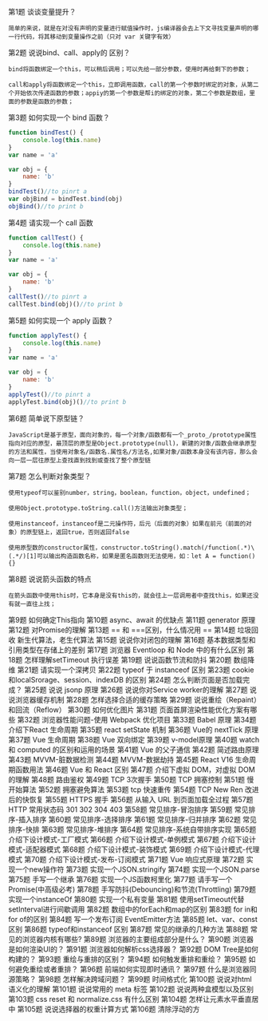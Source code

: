 第1题 谈谈变量提升？

``````
简单的来说，就是在对没有声明的变量进行赋值操作时，js编译器会去上下文寻找变量声明的哪一行代码，将其移动到变量操作之前（只对 var 关键字有效）
``````

第2题 说说bind、call、apply的 区别？

```
bind将函数绑定一个this，可以稍后调用；可以先给一部分参数，使用时再给剩下的参数；

call和apply将函数绑定一个this，立即调用函数，call的第一个参数时绑定的对象，从第二个开始依次传递函数的参数；appiy的第一个参数是帮i的绑定的对象，第二个参数是数组，里面的参数是函数的参数；
```

第3题 如何实现一个 bind 函数？

```js
function bindTest() {
    console.log(this.name)
}
var name = 'a'

var obj = {
    name: 'b'
}
bindTest()//to pinrt a
var objBind = bindTest.bind(obj)
objBind()//to print b
```

第4题 请实现一个 call 函数

```js
function callTest() {
    console.log(this.name)
}
var name = 'a'

var obj = {
    name: 'b'
}
callTest()//to pinrt a
callTest.bind(obj)()//to print b
```

第5题 如何实现一个 apply 函数？

```js
function applyTest() {
    console.log(this.name)
}
var name = 'a'

var obj = {
    name: 'b'
}
applyTest()//to pinrt a
applyTest.bind(obj)()//to print b
```

第6题 简单说下原型链？

```
JavaScript是基于原型，面向对象的，每一个对象/函数都有一个_proto_/prototype属性指向对应的原型，最顶层的原型是Object.prototype(null)，新建的对象/函数会继承原型的方法和属性，当使用对象名/函数名.属性名/方法名,如果对象/函数本身没有该内容，那么会向一层一层往原型上查找直到找到或查找了整个原型链
```

第7题 怎么判断对象类型？

```
使用typeof可以鉴别number，string，boolean，function，object，undefined；

使用Object.prototype.toString.call()方法输出对象类型；

使用instanceof，instanceof是二元操作符，后元（后面的对象）如果在前元（前面的对象）的原型链上，返回true，否则返回false

使用原型数的constructor属性，constructor.toString().match(/function(.*)\(.*/)[1]可以输出构造函数名称，如果是匿名函数则无法使用，如：let A = function(){}
```

第8题 说说箭头函数的特点

```
在箭头函数中使用this时，它本身是没有this的，就会往上一层调用者中查找this，如果还没有就一直往上找；
```

第9题 如何确定This指向
第10题 async、await 的优缺点
第11题 generator 原理
第12题 对Promise的理解
第13题 == 和 ===区别，什么情况用 ==
第14题 垃圾回收 新生代算法，老生代算法
第15题 说说你对闭包的理解
第16题 基本数据类型和引⽤类型在存储上的差别
第17题 浏览器 Eventloop 和 Node 中的有什么区别
第18题 怎样理解setTimeout 执行误差
第19题 说说函数节流和防抖
第20题 数组降维
第21题 请实现一个深拷贝
第22题 typeof 于 instanceof 区别
第23题 cookie和localSrorage、session、indexDB 的区别
第24题 怎么判断页面是否加载完成？
第25题 说说 jsonp 原理
第26题 说说你对Service worker的理解
第27题 说说浏览器缓存机制
第28题 怎样选择合适的缓存策略
第29题 说说重绘（Repaint）和回流（Reflow）
第30题 如何优化图片
第31题 页面首屏渲染性能优化方案有哪些
第32题 浏览器性能问题-使用 Webpack 优化项目
第33题 Babel 原理
第34题 介绍下React 生命周期
第35题 react setState 机制
第36题 Vue的 nextTick 原理
第37题 Vue 生命周期
第38题 Vue 双向绑定
第39题 v-model原理
第40题 watch 和 computed 的区别和运用的场景
第41题 Vue 的父子通信
第42题 简述路由原理
第43题 MVVM-脏数据检测
第44题 MVVM-数据劫持
第45题 React V16 生命周期函数用法
第46题 Vue 和 React 区别
第47题 介绍下虚拟 DOM，对虚拟 DOM 的理解
第48题 路由鉴权
第49题 TCP 3次握手
第50题 TCP 拥塞控制
第51题 慢开始算法
第52题 拥塞避免算法
第53题 tcp 快速重传
第54题 TCP New Ren 改进后的快恢复
第55题 HTTPS 握手
第56题 从输入 URL 到页面加载全过程
第57题 HTTP 常用状态码 301 302 304 403
第58题 常见排序-冒泡排序
第59题 常见排序-插入排序
第60题 常见排序-选择排序
第61题 常见排序-归并排序
第62题 常见排序-快排
第63题 常见排序-堆排序
第64题 常见排序-系统自带排序实现
第65题 介绍下设计模式-工厂模式
第66题 介绍下设计模式-单例模式
第67题 介绍下设计模式-适配器模式
第68题 介绍下设计模式-装饰模式
第69题 介绍下设计模式-代理模式
第70题 介绍下设计模式-发布-订阅模式
第71题 Vue 响应式原理
第72题 实现一个new操作符
第73题 实现一个JSON.stringify
第74题 实现一个JSON.parse
第75题 手写一个继承
第76题 实现一个JS函数柯里化
第77题 请手写一个Promise(中高级必考)
第78题 手写防抖(Debouncing)和节流(Throttling)
第79题 实现一个instanceOf
第80题 实现一个私有变量
第81题 使用setTimeout代替setInterval进行间歇调用
第82题 数组中的forEach和map的区别
第83题 for in和for of的区别
第84题 写一个发布订阅 EventEmitter方法
第85题 let、var、const区别
第86题 typeof和instanceof 区别
第87题 常见的继承的几种方法
第88题 常见的浏览器内核有哪些?
第89题 浏览器的主要组成部分是什么？
第90题 浏览器是如何渲染UI的？
第91题 浏览器如何解析css选择器？
第92题 DOM Tree是如何构建的？
第93题 重绘与重排的区别？
第94题 如何触发重排和重绘？
第95题 如何避免重绘或者重排？
第96题 前端如何实现即时通讯？
第97题 什么是浏览器同源策略？
第98题 怎样解决跨域问题？
第99题 时间格式化
第100题 说说对html 语义化的理解
第101题 说说常用的 meta 标签
第102题 说说两种盒模型以及区别
第103题 css reset 和 normalize.css 有什么区别
第104题 怎样让元素水平垂直居中
第105题 说说选择器的权重计算方式
第106题 清除浮动的方